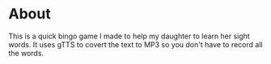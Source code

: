 # About
This is a quick bingo game I made to help my daughter to learn her sight words. It uses gTTS to covert the text to MP3 so you don't have to record all the words. 